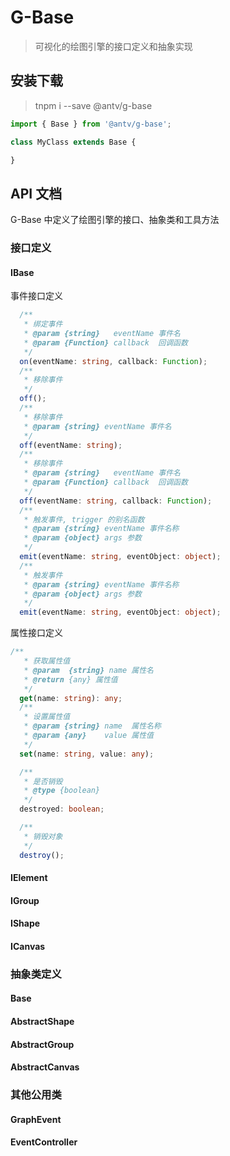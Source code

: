 # G-Base

> 可视化的绘图引擎的接口定义和抽象实现


## 安装下载

> tnpm i --save @antv/g-base

```js
import { Base } from '@antv/g-base';

class MyClass extends Base {

}

```


## API 文档
G-Base 中定义了绘图引擎的接口、抽象类和工具方法

### 接口定义

#### IBase
事件接口定义
```ts
  /**
   * 绑定事件
   * @param {string}   eventName 事件名
   * @param {Function} callback  回调函数
   */
  on(eventName: string, callback: Function);
  /**
   * 移除事件
   */
  off();
  /**
   * 移除事件
   * @param {string} eventName 事件名
   */
  off(eventName: string);
  /**
   * 移除事件
   * @param {string}   eventName 事件名
   * @param {Function} callback  回调函数
   */
  off(eventName: string, callback: Function);
  /**
   * 触发事件, trigger 的别名函数
   * @param {string} eventName 事件名称
   * @param {object} args 参数
   */
  emit(eventName: string, eventObject: object);
  /**
   * 触发事件
   * @param {string} eventName 事件名称
   * @param {object} args 参数
   */
  emit(eventName: string, eventObject: object);
```
属性接口定义

```ts
/**
   * 获取属性值
   * @param  {string} name 属性名
   * @return {any} 属性值
   */
  get(name: string): any;
  /**
   * 设置属性值
   * @param {string} name  属性名称
   * @param {any}    value 属性值
   */
  set(name: string, value: any);

  /**
   * 是否销毁
   * @type {boolean}
   */
  destroyed: boolean;

  /**
   * 销毁对象
   */
  destroy();
```

#### IElement

#### IGroup

#### IShape

#### ICanvas


### 抽象类定义

#### Base

#### AbstractShape

#### AbstractGroup

#### AbstractCanvas

### 其他公用类

#### GraphEvent

#### EventController
